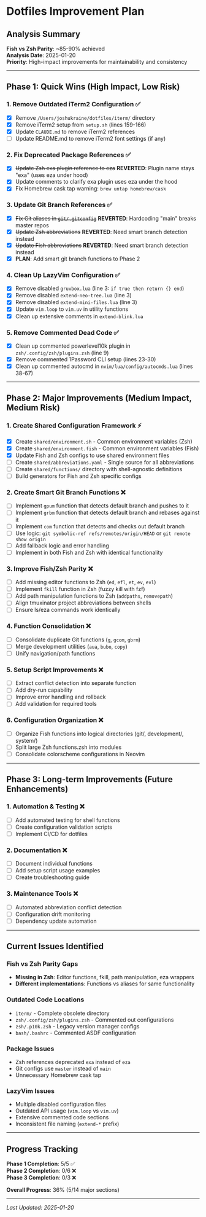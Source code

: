# Dotfiles Improvement Plan

## Analysis Summary

**Fish vs Zsh Parity**: ~85-90% achieved  
**Analysis Date**: 2025-01-20  
**Priority**: High-impact improvements for maintainability and consistency

---

## Phase 1: Quick Wins (High Impact, Low Risk)

### 1. Remove Outdated iTerm2 Configuration ✅
- [x] Remove `/Users/joshukraine/dotfiles/iterm/` directory
- [x] Remove iTerm2 setup from `setup.sh` (lines 159-166)
- [x] Update `CLAUDE.md` to remove iTerm2 references
- [ ] Update README.md to remove iTerm2 font settings (if any)

### 2. Fix Deprecated Package References ✅
- [x] ~~Update Zsh exa plugin reference to eza~~ **REVERTED**: Plugin name stays "exa" (uses eza under hood)
- [x] Update comments to clarify exa plugin uses eza under the hood
- [x] Fix Homebrew cask tap warning: `brew untap homebrew/cask`

### 3. Update Git Branch References ✅  
- [x] ~~Fix Git aliases in `git/.gitconfig`~~ **REVERTED**: Hardcoding "main" breaks master repos
- [x] ~~Update Zsh abbreviations~~ **REVERTED**: Need smart branch detection instead  
- [x] ~~Update Fish abbreviations~~ **REVERTED**: Need smart branch detection instead
- [x] **PLAN**: Add smart git branch functions to Phase 2

### 4. Clean Up LazyVim Configuration ✅
- [x] Remove disabled `gruvbox.lua` (line 3: `if true then return {} end`)
- [x] Remove disabled `extend-neo-tree.lua` (line 3)
- [x] Remove disabled `extend-mini-files.lua` (line 3)
- [x] Update `vim.loop` to `vim.uv` in utility functions
- [x] Clean up extensive comments in `extend-blink.lua`

### 5. Remove Commented Dead Code ✅
- [x] Clean up commented powerlevel10k plugin in `zsh/.config/zsh/plugins.zsh` (line 9)
- [x] Remove commented 1Password CLI setup (lines 23-30)
- [x] Clean up commented autocmd in `nvim/lua/config/autocmds.lua` (lines 38-67)

---

## Phase 2: Major Improvements (Medium Impact, Medium Risk)

### 1. Create Shared Configuration Framework ⚡
- [x] Create `shared/environment.sh` - Common environment variables (Zsh)
- [x] Create `shared/environment.fish` - Common environment variables (Fish)
- [x] Update Fish and Zsh configs to use shared environment files
- [ ] Create `shared/abbreviations.yaml` - Single source for all abbreviations
- [ ] Create `shared/functions/` directory with shell-agnostic definitions
- [ ] Build generators for Fish and Zsh specific configs

### 2. Create Smart Git Branch Functions ❌
- [ ] Implement `gpum` function that detects default branch and pushes to it
- [ ] Implement `grbm` function that detects default branch and rebases against it  
- [ ] Implement `com` function that detects and checks out default branch
- [ ] Use logic: `git symbolic-ref refs/remotes/origin/HEAD` or `git remote show origin`
- [ ] Add fallback logic and error handling
- [ ] Implement in both Fish and Zsh with identical functionality

### 3. Improve Fish/Zsh Parity ❌
- [ ] Add missing editor functions to Zsh (`ed`, `efl`, `et`, `ev`, `evl`)
- [ ] Implement `fkill` function in Zsh (fuzzy kill with fzf)
- [ ] Add path manipulation functions to Zsh (`addpaths`, `removepath`)
- [ ] Align tmuxinator project abbreviations between shells
- [ ] Ensure ls/eza commands work identically

### 4. Function Consolidation ❌
- [ ] Consolidate duplicate Git functions (`g`, `gcom`, `gbrm`)
- [ ] Merge development utilities (`aua`, `bubo`, `copy`)
- [ ] Unify navigation/path functions

### 5. Setup Script Improvements ❌
- [ ] Extract conflict detection into separate function
- [ ] Add dry-run capability
- [ ] Improve error handling and rollback
- [ ] Add validation for required tools

### 6. Configuration Organization ❌
- [ ] Organize Fish functions into logical directories (git/, development/, system/)
- [ ] Split large Zsh functions.zsh into modules
- [ ] Consolidate colorscheme configurations in Neovim

---

## Phase 3: Long-term Improvements (Future Enhancements)

### 1. Automation & Testing ❌
- [ ] Add automated testing for shell functions
- [ ] Create configuration validation scripts
- [ ] Implement CI/CD for dotfiles

### 2. Documentation ❌
- [ ] Document individual functions
- [ ] Add setup script usage examples
- [ ] Create troubleshooting guide

### 3. Maintenance Tools ❌
- [ ] Automated abbreviation conflict detection
- [ ] Configuration drift monitoring
- [ ] Dependency update automation

---

## Current Issues Identified

### Fish vs Zsh Parity Gaps
- **Missing in Zsh**: Editor functions, fkill, path manipulation, eza wrappers
- **Different implementations**: Functions vs aliases for same functionality

### Outdated Code Locations
- `iterm/` - Complete obsolete directory
- `zsh/.config/zsh/plugins.zsh` - Commented out configurations
- `zsh/.p10k.zsh` - Legacy version manager configs
- `bash/.bashrc` - Commented ASDF configuration

### Package Issues
- Zsh references deprecated `exa` instead of `eza`
- Git configs use `master` instead of `main`
- Unnecessary Homebrew cask tap

### LazyVim Issues
- Multiple disabled configuration files
- Outdated API usage (`vim.loop` vs `vim.uv`)
- Extensive commented code sections
- Inconsistent file naming (`extend-*` prefix)

---

## Progress Tracking

**Phase 1 Completion**: 5/5 ✅  
**Phase 2 Completion**: 0/6 ❌  
**Phase 3 Completion**: 0/3 ❌  

**Overall Progress**: 36% (5/14 major sections)

---

*Last Updated: 2025-01-20*